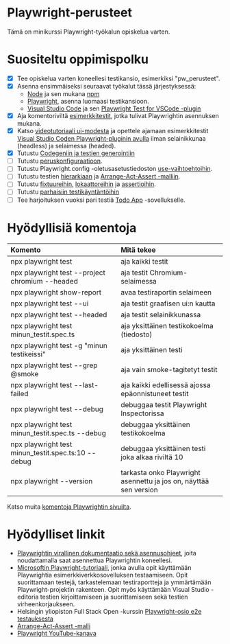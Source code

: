 # Playwright-perusteet

Tämä on minikurssi Playwright-työkalun opiskelua varten. 

# Suositeltu oppimispolku
- [x] Tee opiskelua varten koneellesi testikansio, esimerkiksi "pw_perusteet".
- [x] Asenna ensimmäiseksi seuraavat työkalut tässä järjestyksessä:
  - [Node](https://nodejs.org/en/download/current) ja sen mukana [npm](https://docs.npmjs.com/try-the-latest-stable-version-of-npm)
  - [Playwright](https://playwright.dev/docs/intro), asenna luomaasi testikansioon.
  - [Visual Studio Code](https://code.visualstudio.com/) ja sen [Playwright Test for VSCode -plugin](https://marketplace.visualstudio.com/items?itemName=ms-playwright.playwright)
- [x] Aja komentoriviltä [esimerkkitestit](https://playwright.dev/docs/intro#running-the-example-test), jotka tulivat Playwrightin asennuksen mukana.
- [x] Katso [videotutoriaali ui-modesta](https://www.youtube.com/watch?v=d0u6XhXknzU&t=367s) ja opettele ajamaan esimerkkitestit [Visual Studio Coden Playwright-pluginin avulla](https://playwright.dev/docs/getting-started-vscode) ilman selainikkunaa (headless) ja selaimessa (headed).
- [x] Tutustu [Codegeniin ja testien generointiin](https://playwright.dev/docs/codegen-intro)
- [ ] Tutustu [peruskonfiguraatioon](https://playwright.dev/docs/test-configuration).
- [ ] Tutustu Playwright.config -oletusasetustiedoston [use-vaihtoehtoihin](https://playwright.dev/docs/test-use-options).
- [ ] Tutustu testien [hierarkiaan](https://learn.microsoft.com/en-us/training/modules/build-with-playwright/5-understand-test-specification) ja [Arrange-Act-Assert -malliin](https://automationpanda.com/2020/07/07/arrange-act-assert-a-pattern-for-writing-good-tests/).
- [ ] Tutustu [fixtuureihin](https://playwright.dev/docs/test-fixtures), [lokaattoreihin](https://playwright.dev/docs/locators) ja [assertioihin](https://playwright.dev/docs/test-assertions).
- [ ] Tutustu [parhaisiin testikäyntäntöihin](https://playwright.dev/docs/best-practices)
- [ ] Tee harjoituksen vuoksi pari testiä [Todo App](todomvc.com/examples/react/dist/) -sovellukselle.

# Hyödyllisiä komentoja

| Komento | Mitä tekee |
|:--------|:-----------|
| npx playwright test | aja kaikki testit |
| npx playwright test --project chromium --headed | aja testit Chromium-selaimessa |
| npx playwright show-report | avaa testiraportin selaimeen |
| npx playwright test --ui | aja testit graafisen ui:n kautta |
| npx playwright test --headed | aja testit selainikkunassa |
| npx playwright test minun_testit.spec.ts | aja yksittäinen testikokoelma (tiedosto) |
| npx playwright test -g "minun testikeissi" | aja yksittäinen testi |
| npx playwright test --grep @smoke | aja vain smoke-tagitetyt testit |
| npx playwright test --last-failed | aja kaikki edellisessä ajossa epäonnistuneet testit |
| npx playwright test --debug | debuggaa testit Playwright Inspectorissa |
| npx playwright test minun_testit.spec.ts --debug | debuggaa yksittäinen testikokoelma |
| npx playwright test minun_testit.spec.ts:10 --debug | debuggaa yksittäinen testi joka alkaa riviltä 10 |
| npx playwright --version | tarkasta onko Playwright asennettu ja jos on, näyttää sen version |

Katso muita [komentoja Playwrightin sivuilta](https://playwright.dev/docs/test-cli).

# Hyödylliset linkit
- [Playwrightin virallinen dokumentaatio sekä asennusohjeet](https://playwright.dev/docs/intro), joita noudattamalla saat asennettua Playwrightin koneellesi.
- [Microsoftin Playwright-tutoriaali](https://learn.microsoft.com/en-us/training/modules/build-with-playwright/), jonka avulla opit käyttämään Playwrightia esimerkkiverkkosovelluksen testaamiseen. Opit suorittamaan testejä, tarkastelemaan testiraportteja ja ymmärtämään Playwright-projektin rakenteen. Opit myös käyttämään Visual Studio -editoria testien kirjoittamiseen ja suorittamiseen sekä testien virheenkorjaukseen.
- Helsingin yliopiston Full Stack Open -kurssin [Playwright-osio e2e testauksesta](https://fullstackopen.com/osa5/end_to_end_testaus_playwright)
- [Arrange-Act-Assert -malli](https://automationpanda.com/2020/07/07/arrange-act-assert-a-pattern-for-writing-good-tests/)
- [Playwright YouTube-kanava](https://www.youtube.com/channel/UC46Zj8pDH5tDosqm1gd7WTg)
